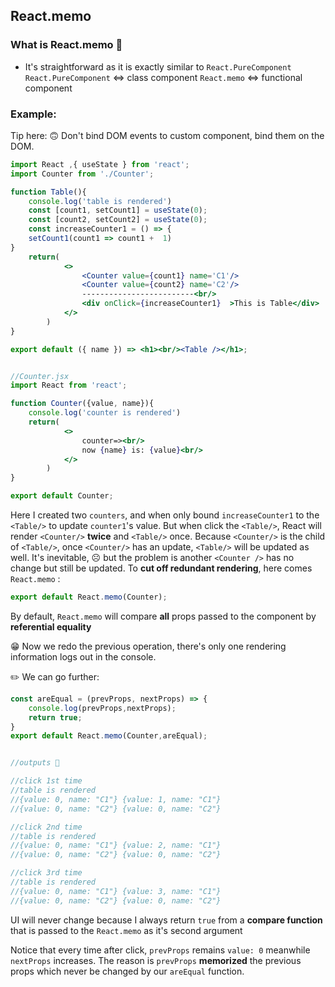 ## React.memo

### What is React.memo 🧠
 - It's straightforward as it is exactly similar to `React.PureComponent`
  `React.PureComponent` <=> class component
  `React.memo` <=> functional component

### Example:
Tip here: 🙃 Don't bind DOM events to custom component, bind them on the DOM. 
```jsx
import React ,{ useState } from 'react';
import Counter from './Counter';

function Table(){
	console.log('table is rendered')
	const [count1, setCount1] = useState(0);
	const [count2, setCount2] = useState(0);
	const increaseCounter1 = () => {	
	setCount1(count1 => count1 +  1)
}
	return(
			<>
				<Counter value={count1} name='C1'/>
				<Counter value={count2} name='C2'/>
				-------------------------<br/>
				<div onClick={increaseCounter1}  >This is Table</div> 
			</>
		)
}

export default ({ name }) => <h1><br/><Table /></h1>;


//Counter.jsx
import React from 'react';

function Counter({value, name}){
	console.log('counter is rendered')
	return(
			<>
				counter=><br/>
				now {name} is: {value}<br/>
			</>
		)
}

export default Counter;
```
Here I created two `counters`, and when only bound `increaseCounter1` to the `<Table/>` to update `counter1`'s value. But when click the `<Table/>`, React will render `<Counter/>` **twice** and `<Table/>` once. Because `<Counter/>` is the child of  `<Table/>`, once `<Counter/>` has an update, `<Table/>` will be updated as well. It's inevitable, ☹️ but the problem is another `<Counter />` has no change but still be updated. 
To **cut off redundant rendering**, here comes `React.memo` :
```jsx
export default React.memo(Counter);
```
By default, `React.memo` will compare **all** props passed to the component by **referential equality**

😁 Now we redo the previous operation, there's only one rendering information logs out in the console.

✏️ We can go further:
```jsx
const areEqual = (prevProps, nextProps) => {
	console.log(prevProps,nextProps);
	return true;
}
export default React.memo(Counter,areEqual);


//outputs 🔻

//click 1st time
//table is rendered
//{value: 0, name: "C1"} {value: 1, name: "C1"}
//{value: 0, name: "C2"} {value: 0, name: "C2"}

//click 2nd time
//table is rendered
//{value: 0, name: "C1"} {value: 2, name: "C1"}
//{value: 0, name: "C2"} {value: 0, name: "C2"}

//click 3rd time
//table is rendered
//{value: 0, name: "C1"} {value: 3, name: "C1"}
//{value: 0, name: "C2"} {value: 0, name: "C2"}
```

UI will never change because I always return `true` from a **compare function** that is passed to the `React.memo` as it's second argument

Notice that every time after click, `prevProps` remains `value: 0` meanwhile `nextProps` increases. The reason is `prevProps` **memorized** the previous props which never be changed by our `areEqual` function.